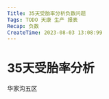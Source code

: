 ```yaml
---
Title: 35天受胎率分析负数问题
Tags: TODO 天康 生产 报表
Recap: 负数
CreateTime: 2023-08-03 13:08:99
---
```

# 35天受胎率分析

华家沟五区


